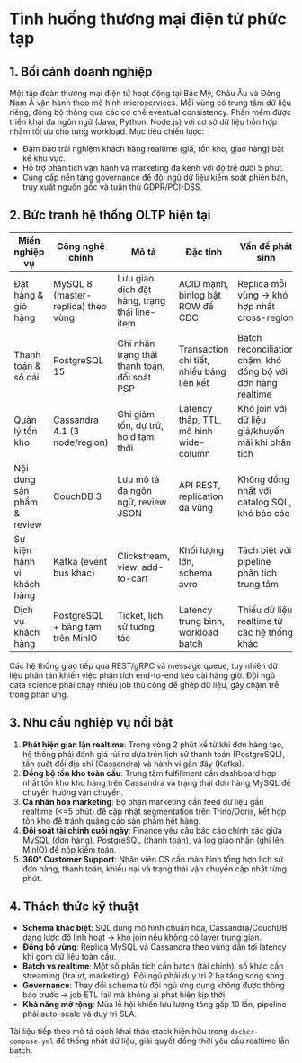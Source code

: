 # Tình huống thương mại điện tử phức tạp

## 1. Bối cảnh doanh nghiệp
Một tập đoàn thương mại điện tử hoạt động tại Bắc Mỹ, Châu Âu và Đông Nam Á vận hành theo mô hình microservices. Mỗi vùng có trung tâm dữ liệu riêng, đồng bộ thông qua các cơ chế eventual consistency. Phần mềm được triển khai đa ngôn ngữ (Java, Python, Node.js) với cơ sở dữ liệu hỗn hợp nhằm tối ưu cho từng workload. Mục tiêu chiến lược:
- Đảm bảo trải nghiệm khách hàng realtime (giá, tồn kho, giao hàng) bất kể khu vực.
- Hỗ trợ phân tích vận hành và marketing đa kênh với độ trễ dưới 5 phút.
- Cung cấp nền tảng governance để đội ngũ dữ liệu kiểm soát phiên bản, truy xuất nguồn gốc và tuân thủ GDPR/PCI-DSS.

## 2. Bức tranh hệ thống OLTP hiện tại
| Miền nghiệp vụ | Công nghệ chính | Mô tả | Đặc tính | Vấn đề phát sinh |
| --- | --- | --- | --- | --- |
| Đặt hàng & giỏ hàng | MySQL 8 (master-replica) theo vùng | Lưu giao dịch đặt hàng, trạng thái line-item | ACID mạnh, binlog bật ROW để CDC | Replica mỗi vùng → khó hợp nhất cross-region |
| Thanh toán & sổ cái | PostgreSQL 15 | Ghi nhận trạng thái thanh toán, đối soát PSP | Transaction chi tiết, nhiều bảng liên kết | Batch reconciliation chậm, khó đồng bộ với đơn hàng realtime |
| Quản lý tồn kho | Cassandra 4.1 (3 node/region) | Ghi giảm tồn, dự trữ, hold tạm thời | Latency thấp, TTL, mô hình wide-column | Khó join với dữ liệu giá/khuyến mãi khi phân tích |
| Nội dung sản phẩm & review | CouchDB 3 | Lưu mô tả đa ngôn ngữ, review JSON | API REST, replication đa vùng | Không đồng nhất với catalog SQL, khó báo cáo |
| Sự kiện hành vi khách hàng | Kafka (event bus khác) | Clickstream, view, add-to-cart | Khối lượng lớn, schema avro | Tách biệt với pipeline phân tích trung tâm |
| Dịch vụ khách hàng | PostgreSQL + bảng tạm trên MinIO | Ticket, lịch sử tương tác | Latency trung bình, workload batch | Thiếu dữ liệu realtime từ các hệ thống khác |

Các hệ thống giao tiếp qua REST/gRPC và message queue, tuy nhiên dữ liệu phân tán khiến việc phân tích end-to-end kéo dài hàng giờ. Đội ngũ data science phải chạy nhiều job thủ công để ghép dữ liệu, gây chậm trễ trong phản ứng.

## 3. Nhu cầu nghiệp vụ nổi bật
1. **Phát hiện gian lận realtime**: Trong vòng 2 phút kể từ khi đơn hàng tạo, hệ thống phải đánh giá rủi ro dựa trên lịch sử thanh toán (PostgreSQL), tần suất đổi địa chỉ (Cassandra) và hành vi gần đây (Kafka).
2. **Đồng bộ tồn kho toàn cầu**: Trung tâm fulfillment cần dashboard hợp nhất tồn kho kho hàng trên Cassandra và trạng thái đơn hàng MySQL để chuyển hướng vận chuyển.
3. **Cá nhân hóa marketing**: Bộ phận marketing cần feed dữ liệu gần realtime (<=5 phút) để cập nhật segmentation trên Trino/Doris, kết hợp tồn kho để tránh quảng cáo sản phẩm hết hàng.
4. **Đối soát tài chính cuối ngày**: Finance yêu cầu báo cáo chính xác giữa MySQL (đơn hàng), PostgreSQL (thanh toán), và log giao nhận (ghi lên MinIO) để nộp kiểm toán.
5. **360° Customer Support**: Nhân viên CS cần màn hình tổng hợp lịch sử đơn hàng, thanh toán, khiếu nại và trạng thái vận chuyển cập nhật từng phút.

## 4. Thách thức kỹ thuật
- **Schema khác biệt**: SQL dùng mô hình chuẩn hóa, Cassandra/CouchDB dạng lược đồ linh hoạt → khó join nếu không có layer trung gian.
- **Đồng bộ vùng**: Replica MySQL và Cassandra theo vùng dẫn tới latency khi gom dữ liệu toàn cầu.
- **Batch vs realtime**: Một số phân tích cần batch (tài chính), số khác cần streaming (fraud, marketing). Đội ngũ phải duy trì 2 hạ tầng song song.
- **Governance**: Thay đổi schema từ đội ngũ ứng dụng không được thông báo trước → job ETL fail mà không ai phát hiện kịp thời.
- **Khả năng mở rộng**: Mùa lễ hội khiến lưu lượng tăng gấp 10 lần, pipeline phải auto-scale và duy trì SLA.

Tài liệu tiếp theo mô tả cách khai thác stack hiện hữu trong `docker-compose.yml` để thống nhất dữ liệu, giải quyết đồng thời yêu cầu realtime lẫn batch.
